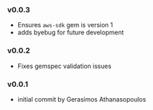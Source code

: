### v0.0.3
- Ensures `aws-sdk` gem is version 1
- adds byebug for future development

### v0.0.2
- Fixes gemspec validation issues

### v0.0.1
- initial commit by Gerasimos Athanasopoulos
